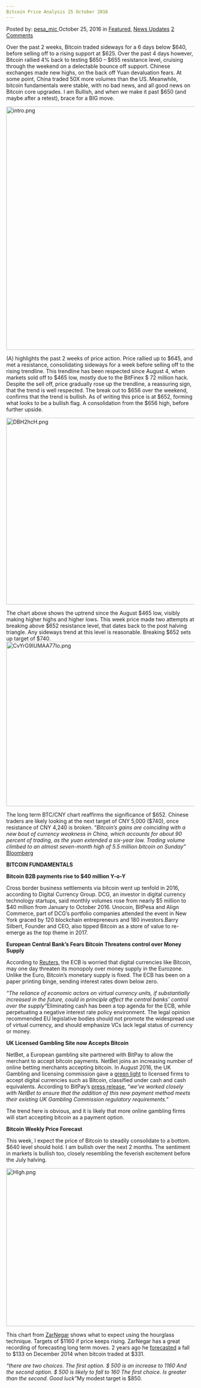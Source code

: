 ```yaml
---
Bitcoin Price Analysis 25 October 2016
---
```

<article class="post-listing post-16133 post type-post status-publish format-standard has-post-thumbnail hentry category-deepdot-news category-news-updates tag-3336 tag-2528 tag-analysis tag-bitcoin tag-october tag-price">
    <div class="post-inner">
    <p class="post-meta">
    <span>Posted by: <a href="https://www.deepdotweb.com/author/pesa_mic/" title="">pesa_mic </a></span>
    <span>October 25, 2016</span>
    <span>in <a href="https://www.deepdotweb.com/category/deepdot-news/" rel="category tag">Featured</a>, <a href="https://www.deepdotweb.com/category/news-updates/" rel="category tag">News Updates</a></span>
    <span><a href="https://www.deepdotweb.com/2016/10/25/bitcoin-price-analysis-25-october-2016/#comments">2 Comments</a></span>
    </p>
    <div class="clear"></div>
    <div class="entry">
    <p>Over the past 2 weeks, Bitcoin traded sideways for a 6 days below $640, before selling off to a rising support at $625. Over the past 4 days however, Bitcoin rallied 4% back to testing $650 &#8211; $655 resistance level, cruising through the weekend on a delectable bounce off support. Chinese exchanges made new highs, on the back off Yuan devaluation fears. At some point, China traded 50X more volumes than the US. Meanwhile, bitcoin fundamentals were stable, with no bad news, and all good news on Bitcoin core upgrades. I am Bullish, and when we make it past $650 (and maybe after a retest), brace for a BIG move.</p>
    <p><img class="wp-image-16134 aligncenter" src="https://www.deepdotweb.com/wp-content/uploads/2016/10/intro-png.png" alt="intro.png" width="919" height="648" srcset="https://www.deepdotweb.com/wp-content/uploads/2016/10/intro-png.png 1214w, https://www.deepdotweb.com/wp-content/uploads/2016/10/intro-png-300x212.png 300w, https://www.deepdotweb.com/wp-content/uploads/2016/10/intro-png-1024x722.png 1024w" sizes="(max-width: 919px) 100vw, 919px"/></p>
    <p>(A) highlights the past 2 weeks of price action. Price rallied up to $645, and met a resistance, consolidating sideways for a week before selling off to the rising trendline. This trendline has been respected since August 4, when markets sold off to $465 low, mostly due to the BitFinex $ 72 million hack. Despite the sell off, price gradually rose up the trendline, a reassuring sign, that the trend is well respected. The break out to $656 over the weekend, confirms that the trend is bullish. As of writing this price is at $652, forming what looks to be a bullish flag. A consolidation from the $656 high, before further upside.</p>
    <p><img class="wp-image-16135 aligncenter" src="https://www.deepdotweb.com/wp-content/uploads/2016/10/dbh2hch-png.png" alt="DBH2hcH.png" width="824" height="497" srcset="https://www.deepdotweb.com/wp-content/uploads/2016/10/dbh2hch-png.png 1503w, https://www.deepdotweb.com/wp-content/uploads/2016/10/dbh2hch-png-300x181.png 300w, https://www.deepdotweb.com/wp-content/uploads/2016/10/dbh2hch-png-1024x618.png 1024w" sizes="(max-width: 824px) 100vw, 824px"/></p>
    <p>The chart above shows the uptrend since the August $465 low, visibly making higher highs and higher lows. This week price made two attempts at breaking above $652 resistance level, that dates back to the post halving triangle. Any sideways trend at this level is reasonable. Breaking $652 sets up target of $740. <img class="wp-image-16136 aligncenter" src="https://www.deepdotweb.com/wp-content/uploads/2016/10/cvyrg9iumaa77io-png.png" alt="CvYrG9IUMAA77Io.png" width="778" height="438" srcset="https://www.deepdotweb.com/wp-content/uploads/2016/10/cvyrg9iumaa77io-png.png 1200w, https://www.deepdotweb.com/wp-content/uploads/2016/10/cvyrg9iumaa77io-png-300x169.png 300w, https://www.deepdotweb.com/wp-content/uploads/2016/10/cvyrg9iumaa77io-png-1024x577.png 1024w" sizes="(max-width: 778px) 100vw, 778px"/></p>
    <p>The long term BTC/CNY chart reaffirms the significance of $652. Chinese traders are likely looking at the next target of CNY 5,000 ($740), once resistance of CNY 4,240 is broken. “<em>Bitcoin’s gains are coinciding with a new bout of currency weakness in China, which accounts for about 90 percent of trading, as the yuan extended a six-year low. Trading volume climbed to an almost seven-month high of 5.5 million bitcoin on Sunday” </em><a href="http://www.bloomberg.com/news/articles/2016-10-24/bitcoin-jumps-to-three-month-high-as-yuan-weakness-fuels-buying">Bloomberg</a></p>
    <p><strong>BITCOIN FUNDAMENTALS</strong></p>
    <p><strong>Bitcoin B2B payments rise to $40 million Y-o-Y</strong></p>
    <p>Cross border business settlements via bitcoin went up tenfold in 2016, according to Digital Currency Group. DCG, an investor in digital currency technology startups, said monthly volumes rose from nearly $5 million to $40 million from January to October 2016. Unocoin, BitPesa and Align Commerce, part of DCG’s portfolio companies attended the event in New York graced by 120 blockchain entrepreneurs and 180 investors.Barry Silbert, Founder and CEO, also tipped Bitcoin as a store of value to re-emerge as the top theme in 2017.</p>
    <p><strong>European Central Bank&#8217;s Fears Bitcoin Threatens control over Money Supply</strong></p>
    <p>According to <a href="http://www.reuters.com/article/us-ecb-bitcoin-eu-idUSKCN12I1HC">Reuters</a>, the ECB is worried that digital currencies like Bitcoin, may one day threaten its monopoly over money supply in the Eurozone. Unlike the Euro, Bitcoin’s monetary supply is fixed. The ECB has been on a paper printing binge, sending interest rates down below zero.</p>
    <p><em>&#8220;The reliance of economic actors on virtual currency units, if substantially increased in the future, could in principle affect the central banks’ control over the supply”</em>Eliminating cash has been a top agenda for the ECB, while perpetuating a negative interest rate policy environment. The legal opinion recommended EU legislative bodies should not promote the widespread use of virtual currency, and should emphasize VCs lack legal status of currency or money.</p>
    <p><strong>UK Licensed Gambling Site now Accepts Bitcoin</strong></p>
    <p>NetBet, a European gambling site partnered with BitPay to allow the merchant to accept bitcoin payments. NetBet joins an increasing number of online betting merchants accepting bitcoin. In August 2016, the UK Gambling and licensing commission gave a <a href="http://calvinayre.com/2016/08/03/business/uk-gambling-commission-okays-bitcoin-online-licensees/">green light</a> to licensed firms to accept digital currencies such as Bitcoin, classified under cash and cash equivalents. According to BitPay’s <a href="https://blog.bitpay.com/netbet-accepts-bitcoin/">press release</a>, “<em>we&#8217;ve worked closely with NetBet to ensure that the addition of this new payment method meets their existing UK Gambling Commission regulatory requirements.”</em></p>
    <p>The trend here is obvious, and it is likely that more online gambling firms will start accepting bitcoin as a payment option.</p>
    <p><strong>Bitcoin Weekly Price Forecast</strong></p>
    <p>This week, I expect the price of Bitcoin to steadily consolidate to a bottom. $640 level should hold. I am bullish over the next 2 months. The sentiment in markets is bullish too, closely resembling the feverish excitement before the July halving.</p>
    <p><img class="wp-image-16137 aligncenter" src="https://www.deepdotweb.com/wp-content/uploads/2016/10/high-png.png" alt="HIgh.png" width="906" height="421" srcset="https://www.deepdotweb.com/wp-content/uploads/2016/10/high-png.png 1160w, https://www.deepdotweb.com/wp-content/uploads/2016/10/high-png-300x139.png 300w, https://www.deepdotweb.com/wp-content/uploads/2016/10/high-png-1024x476.png 1024w, https://www.deepdotweb.com/wp-content/uploads/2016/10/high-png-272x125.png 272w" sizes="(max-width: 906px) 100vw, 906px"/></p>
    <p>This chart from <a href="https://www.tradingview.com/u/ZarNegar/">ZarNegar</a> shows what to expect using the hourglass technique. Targets of $1160 if price keeps rising. ZarNegar has a great recording of forecasting long term moves. 2 years ago he <a href="https://www.tradingview.com/chart/BTCUSD/MW7ZZW0C-BTC-is-Falling/">forecasted</a> a fall to $133 on December 2014 when bitcoin traded at $331.</p>
    <p><em>“there are two choices. The first option. $ 500 is an increase to 1160 And the second option. $ 500 is likely to fall to 160 The first choice. Is greater than the second. Good luck”</em>My modest target is $850.</p>
    </div>
    <span style="display:none"><a href="https://www.deepdotweb.com/tag/2016/" rel="tag">2016</a> <a href="https://www.deepdotweb.com/tag/25/" rel="tag">25</a> <a href="https://www.deepdotweb.com/tag/analysis/" rel="tag">analysis</a> <a href="https://www.deepdotweb.com/tag/bitcoin/" rel="tag">bitcoin</a> <a href="https://www.deepdotweb.com/tag/october/" rel="tag">october</a> <a href="https://www.deepdotweb.com/tag/price/" rel="tag">price</a></span> <span style="display:none" class="updated">2016-10-25</span>
    <div style="display:none" class="vcard author" itemprop="author" itemscope itemtype="http://schema.org/Person"><strong class="fn" itemprop="name"><a href="https://www.deepdotweb.com/author/pesa_mic/" title="Posts by pesa_mic" rel="author">pesa_mic</a></strong></div>
    </div>
</article>

